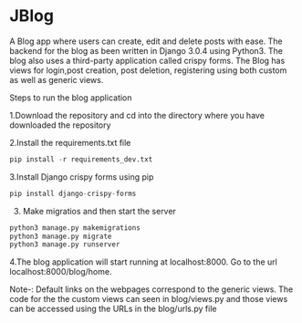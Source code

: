 # JBlog
A Blog app where users can create, edit and delete posts with ease.
The backend for the blog as been written in Django 3.0.4 using Python3.
The blog also uses a third-party application called crispy forms.
The Blog has views for login,post creation, post deletion, registering using both custom as well as generic views.


Steps to run the blog application

1.Download the repository and cd into the directory where you have downloaded the repository

2.Install the requirements.txt file

```python
pip install -r requirements_dev.txt
```
3.Install Django crispy forms using pip

```python
pip install django-crispy-forms
```

3. Make migratios and then start the server

```python
python3 manage.py makemigrations
python3 manage.py migrate
python3 manage.py runserver
```
4.The blog application will start running at localhost:8000.
Go to the url localhost:8000/blog/home.


Note-: Default links on the webpages correspond to the generic views. The code for the the custom views can seen in blog/views.py and 
those views can be accessed using the URLs in the blog/urls.py file
